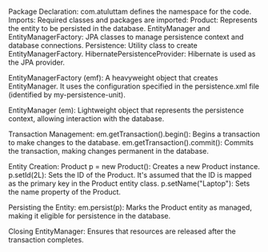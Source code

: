 Package Declaration: com.atuluttam defines the namespace for the code.
Imports: Required classes and packages are imported:
Product: Represents the entity to be persisted in the database.
EntityManager and EntityManagerFactory: JPA classes to manage persistence context and database connections.
Persistence: Utility class to create EntityManagerFactory.
HibernatePersistenceProvider: Hibernate is used as the JPA provider.



EntityManagerFactory (emf): A heavyweight object that creates EntityManager. 
It uses the configuration specified in the persistence.xml file (identified by my-persistence-unit).

EntityManager (em): Lightweight object that represents the persistence context, allowing interaction with the database.




Transaction Management:
em.getTransaction().begin(): Begins a transaction to make changes to the database.
em.getTransaction().commit(): Commits the transaction, making changes permanent in the database.

Entity Creation:
Product p = new Product(): Creates a new Product instance.
p.setId(2L): Sets the ID of the Product. It's assumed that the ID is mapped as the primary key in the Product entity class.
p.setName("Laptop"): Sets the name property of the Product.

Persisting the Entity:
em.persist(p): Marks the Product entity as managed, making it eligible for persistence in the database.


Closing EntityManager:
Ensures that resources are released after the transaction completes.
